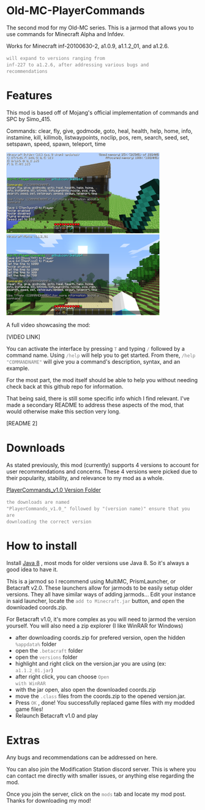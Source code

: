 # Old-MC-PlayerCommands

The second mod for my Old-MC series. This is a jarmod that allows you to use commands for Minecraft Alpha and Infdev. 

Works for Minecraft inf-20100630-2, a1.0.9, a1.1.2_01, and a1.2.6. 

<code style="color : gray">will expand to versions ranging from inf-227 to a1.2.6, after addressing various bugs and recommendations</code>

# Features

This mod is based off of Mojang's official implementation of commands and SPC by Simo_415. 

Commands: clear, fly, give, godmode, goto, heal, health, help, home, info, instamine, kill, killmob, listwaypoints, noclip, pos, rem, search, seed, set, setspawn, speed, spawn, teleport, time

<img src="https://github.com/Skellz64/Old-MC-PlayerCommands/blob/main/showcase_inf.png" width="400" height="211"> <img src="https://github.com/Skellz64/Old-MC-PlayerCommands/blob/main/showcase_alpha.png" width="400" height="211">

A full video showcasing the mod:

[VIDEO LINK]

You can activate the interface by pressing <code style="color : gray">T</code> and typing <code style="color : gray">/</code> followed by a command name</code>. Using <code style="color : gray">/help</code> will help you to get started. From there, <code style="color : gray">/help "COMMANDNAME"</code> will give you a command's description, syntax, and an example. 

For the most part, the mod itself should be able to help you without needing check back at this github repo for information.

That being said, there is still some specific info which I find relevant. I've made a secondary README to address these aspects of the mod, that would otherwise make this section very long.

[README 2]

# Downloads

As stated previously, this mod (currently) supports 4 versions to account for user recommendations and concerns. These 4 versions were picked due to their popularity, stability, and relevance to my mod as a whole.

[PlayerCommands_v1.0 Version Folder](https://github.com/Skellz64/Old-MC-PlayerCommands/tree/main/PlayerCommands_v1.0)

<code style="color : gray">the downloads are named "PlayerCommands_v1.0_" followed by "(version name)" ensure that you are downloading the correct version</code>

# How to install

Install [Java 8](https://www.oracle.com/java/technologies/javase/javase8-archive-downloads.html) , most mods for older versions use Java 8. So it's always a good idea to have it.

This is a jarmod so I recommend using MultiMC, PrismLauncher, or Betacraft v2.0. These launchers allow for jarmods to be easily setup older versions. They all have similar ways of adding jarmods... Edit your instance in said launcher, locate the <code style="color : gray">add to Minecraft.jar</code> button, and open the downloaded coords.zip.

For Betacraft v1.0, it's more complex as you will need to jarmod the version yourself. You will also need a zip explorer (I like WinRAR for Windows)

- after downloading coords.zip for prefered version, open the hidden <code style="color : gray">%appdata%</code> folder
- open the <code style="color : gray">.betacraft</code> folder
- open the <code style="color : gray">versions</code> folder
- highlight and right click on the version.jar you are using (ex: <code style="color : gray">a1.1.2_01.jar</code>)
- after right click, you can choose <code style="color : gray">Open with WinRAR</code>
- with the jar open, also open the downloaded coords.zip
- move the <code style="color : gray">.class</code> files from the coords.zip to the opened version.jar.
- Press <code style="color : gray">OK</code> , done! You successfully replaced game files with my modded game files!
- Relaunch Betacraft v1.0 and play

# Extras

Any bugs and recommendations can be addressed on here. 

You can also join the Modification Station discord server. This is where you can contact me directly with smaller issues, or anything else regarding the mod.

Once you join the server, click on the <code style="color : gray">mods</code> tab and locate my mod post. Thanks for downloading my mod!

